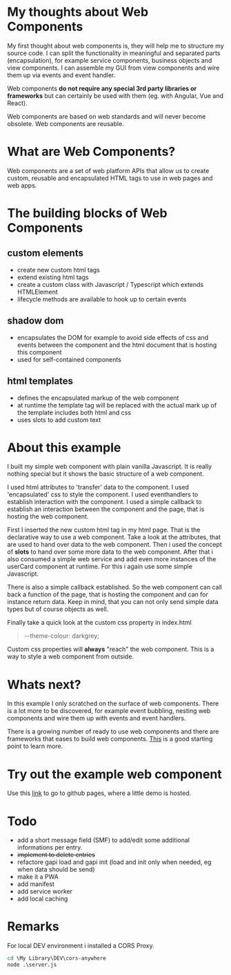 # My thoughts about Web Components
My first thought about web components is, they will help me to structure my source code. I can split the functionality in meaningful and separated parts (encapsulation), for example service components, business objects and view components. I can assemble my GUI from view components and wire them up via events and event handler. 

Web components **do not require any special 3rd party libraries or frameworks** but can certainly be used with them (eg. with Angular, Vue and React). 

Web components are based on web standards and will never become obsolete. Web components are reusable.

# What are Web Components?
Web components are a set of web platform APIs that allow us to create custom, reusable and encapsulated HTML tags to use in web pages and web apps.

# The building blocks of Web Components
## custom elements
* create new custom html tags
* extend existing html tags
* create a custom class with Javascript / Typescript which extends HTMLElement
* lifecycle methods are available to hook up to certain events
## shadow dom
* encapsulates the DOM for example to avoid side effects of css and events between the component and the html document that is hosting this component
* used for self-contained components
## html templates
* defines the encapsulated markup of the web component
* at runtime the template tag will be replaced with the actual mark up of the template
includes both html and css 
* uses slots to add custom text

# About this example
I built my simple web component with plain vanilla Javascript. It is really nothing special but it shows the basic structure of a web component.

I used html attributes to 'transfer' data to the component. I used 'encapsulated' css to style the component. I used eventhandlers to establish interaction with the component. I used a simple callback to establish an interaction between the component and the page, that is hosting the web component.

First I inserted the new custom html tag in my html page. That is the declarative way to use a web component. Take a look at the attributes, that are used to hand over data to the web component. Then i used the concept of **slots** to hand over some more data to the web component. After that i also consumed a simple web service and add even more instances of the userCard component at runtime. For this i again use some simple Javascript.

There is also a simple callback established. So the web component can call back a function of the page, that is hosting the component and can for instance return data. Keep in mind, that you can not only send simple data types but of course objects as well.  

Finally take a quick look at the custom css property in index.html 

>--theme-colour: darkgrey;

Custom css properties will **always** "reach" the web component. This is a way to style a web component from outside.

# Whats next?
In this example I only scratched on the surface of web components. There is a lot more to be discovered, for example event bubbling, nesting web components and wire them up with events and event handlers. 

There is a growing number of ready to use web components and there are frameworks that eases to build web components. [This](https://www.polymer-project.org/) is a good starting point to learn more.

# Try out the example web component
Use this [link](https://s01042.github.io/SimpleWebComponent/) to go to github pages, where a little demo is hosted.

# Todo

* add a short message field (SMF) to add/edit some additional informations per entry. 
* ~~implement to delete entries~~
* refactore gapi load and gapi init (load and init only when needed, eg when data should be send)
* make it a PWA
* add manifest
* add service worker
* add local caching 

# Remarks

For local DEV environment i installed a CORS Proxy.
``` cmd
cd \My Library\DEV\cors-anywhere
node .\server.js
```
